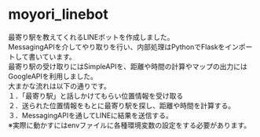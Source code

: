 # moyori_linebot  
最寄り駅を教えてくれるLINEボットを作成しました。  
MessagingAPIを介してやり取りを行い、内部処理はPythonでFlaskをインポートして書いています。  
最寄り駅の受け取りにはSimpleAPIを、距離や時間の計算やマップの出力にはGoogleAPIを利用しました。  
大まかな流れは以下の通りです。  
１．「最寄り駅」と話しかけてもらい位置情報を受け取る  
２．送られた位置情報をもとに最寄り駅を探し、距離や時間を計算する。  
３．MessagingAPIを通してLINEに結果を送信する。  
※実際に動かすにはenvファイルに各種環境変数の設定をする必要があります。  
